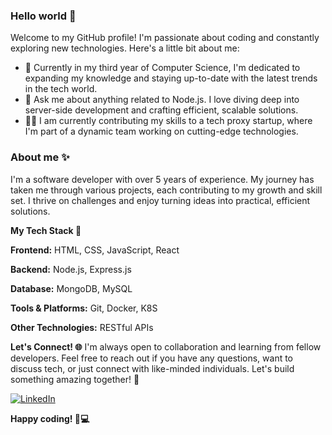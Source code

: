 ### Hello world 👋

Welcome to my GitHub profile! I'm passionate about coding and constantly exploring new technologies.
Here's a little bit about me:

- 🌱 Currently in my third year of Computer Science, I'm dedicated to expanding my knowledge and staying up-to-date with the latest trends in the tech world.
- 💬 Ask me about anything related to Node.js. I love diving deep into server-side development and crafting efficient, scalable solutions.
- 👨‍💻 I am currently contributing my skills to a tech proxy startup, where I'm part of a dynamic team working on cutting-edge technologies.
  
### About me ✨

I'm a software developer with over 5 years of experience. My journey has taken me through various projects, each contributing to my growth and skill set. I thrive on challenges and enjoy turning ideas into practical, efficient solutions.

**My Tech Stack 🚀**

**Frontend:** HTML, CSS, JavaScript, React

**Backend:** Node.js, Express.js

**Database:** MongoDB, MySQL

**Tools & Platforms:** Git, Docker, K8S

**Other Technologies:** RESTful APIs

**Let's Connect! 🌐**
I'm always open to collaboration and learning from fellow developers. Feel free to reach out if you have any questions, want to discuss tech, or just connect with like-minded individuals. Let's build something amazing together! 🚀

[![LinkedIn](https://img.shields.io/badge/-LinkedIn-blue?style=flat-square&logo=linkedin&logoColor=white)](https://il.linkedin.com/in/ohad-ripshtos-08158a209)
 
 

**Happy coding! 🚧💻**
